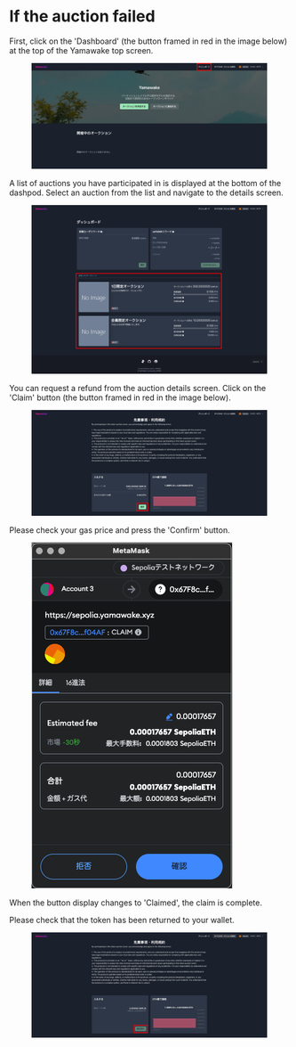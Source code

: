 # If the auction failed

First, click on the 'Dashboard' (the button framed in red in the image below) at the top of the Yamawake top screen.  

<figure><img src="../../../../../.gitbook/assets/Group 1 (20) (2).png" alt=""><figcaption></figcaption></figure>

A list of auctions you have participated in is displayed at the bottom of the dashpod. Select an auction from the list and navigate to the details screen.  

<figure><img src="../../../../../.gitbook/assets/Group 1 (21) (1).png" alt=""><figcaption></figcaption></figure>

You can request a refund from the auction details screen. Click on the 'Claim' button (the button framed in red in the image below).  


<figure><img src="../../../../../.gitbook/assets/Group 1 (26).png" alt=""><figcaption></figcaption></figure>

Please check your gas price and press the 'Confirm' button.  

<figure><img src="../../../../../.gitbook/assets/スクリーンショット 2024-03-19 22.39.03.png" alt=""><figcaption></figcaption></figure>

When the button display changes to 'Claimed', the claim is complete.  

Please check that the token has been returned to your wallet.  

<figure><img src="../../../../../.gitbook/assets/Group 1 (27) (1).png" alt=""><figcaption></figcaption></figure>
